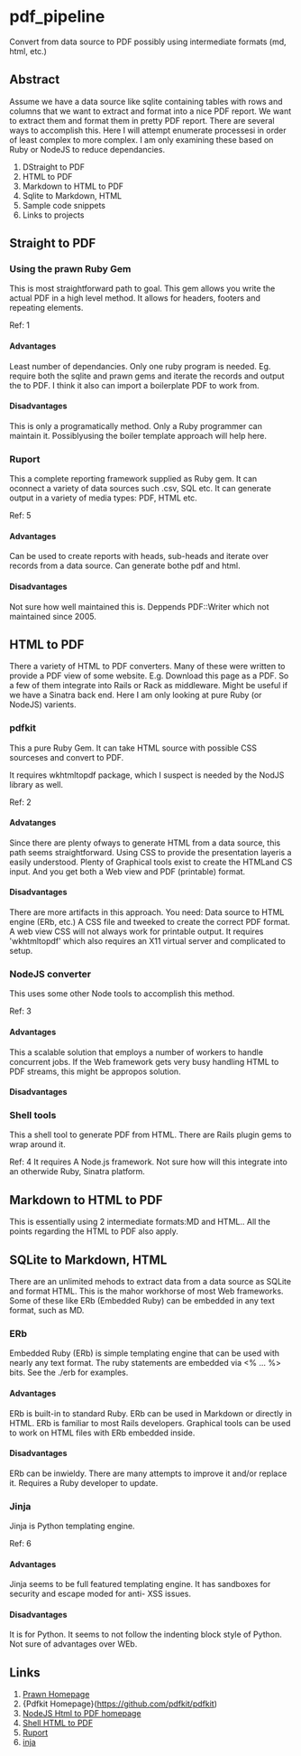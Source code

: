 # pdf_pipeline
Convert from data source to PDF possibly using intermediate formats (md, html, etc.)

## Abstract

Assume we have a data source like sqlite containing tables with rows and columns that we want to extract and format into a nice PDF report.
We want to extract them and format them in pretty PDF report.
There are several ways to accomplish this. Here I will attempt enumerate processesi
 in order of least complex to more complex.
I am only examining these based on Ruby or NodeJS to reduce 
dependancies.

1. DStraight to PDF
2. HTML to PDF
3. Markdown to HTML to PDF
4. Sqlite to Markdown, HTML
5. Sample code snippets
6. Links to projects
 

## Straight to PDF

### Using the prawn Ruby Gem

This is most straightforward path to goal. This gem allows you write the actual
PDF in a high level method. It allows for headers, footers and repeating elements.

Ref: 1

#### Advantages

Least number of dependancies. Only one ruby program is needed. Eg. require both the sqlite and prawn gems and
iterate the records and output the to PDF. I think it also can import a boilerplate
PDF to work from.

#### Disadvantages

 This is only a programatically method. Only a Ruby programmer can maintain it. Possiblyusing the boiler template approach will help here.


### Ruport

This a complete reporting framework supplied as Ruby gem. It can oconnect a variety of data sources such .csv, SQL etc. It can generate output in a variety of media types:
PDF, HTML etc.

Ref: 5


#### Advantages

Can be used to create reports with heads, sub-heads and iterate over records from a data source. Can generate bothe pdf and html.

#### Disadvantages

Not sure how well maintained this is. Deppends PDF::Writer which not
maintained since 2005.


## HTML to PDF

There a variety of HTML to PDF converters. Many of these were written to provide 
a PDF view of some website. E.g. Download this page as a PDF.
So a few of them integrate into Rails or Rack as middleware. Might be useful if we have a Sinatra back end.
Here I am only looking at pure Ruby (or NodeJS) varients.

### pdfkit

This a pure Ruby Gem. It can take HTML source with possible CSS sourceses and convert to PDF.


It requires wkhtmltopdf package, which I suspect is needed by the NodJS library as well.

Ref: 2

#### Advatanges

Since there are plenty ofways to generate HTML from a data source, this 
path seems straightforward. Using CSS to provide the presentation layeris a 
easily understood. Plenty of Graphical tools exist to create the HTMLand CS input.
And you get both a Web view and PDF (printable) format.

#### Disadvantages

There are more artifacts in this approach. You need: Data source to HTML engine (ERb, etc.)
A CSS file and tweeked to create the correct PDF format.  A web view CSS will not always work for printable output.
It requires 'wkhtmltopdf' which also requires an X11 virtual server and complicated to setup.

### NodeJS converter

This uses some other Node tools to accomplish this method.

Ref: 3

#### Advantages

This a scalable solution that employs a number of workers to handle concurrent jobs.
If the Web framework gets very busy handling HTML to PDF streams, this might be appropos solution.

#### Disadvantages


### Shell tools

This a shell tool to generate PDF from HTML. There are Rails plugin gems to wrap around it.


Ref: 4
It requires A Node.js framework. Not sure how will this integrate into an otherwide Ruby, Sinatra platform.

## Markdown to HTML to PDF

This is essentially using 2 intermediate formats:MD and HTML.. All the points regarding the HTML to PDF also apply.

## SQLite to Markdown, HTML

There are an unlimited mehods to extract data from a data source as SQLite and format HTML. This 
is the mahor workhorse of most Web frameworks.
Some of these like ERb (Embedded Ruby) can be embedded in any text format, such as MD.

### ERb

Embedded Ruby (ERb) is simple templating engine that can be used with nearly any text format. The ruby statements are embedded via <% ... %> bits. 
See the ./erb for examples.

#### Advantages

ERb is built-in to standard Ruby.
ERb can be used in Markdown or directly in HTML.
ERb is familiar to most Rails developers. 
Graphical tools can be used to work on HTML files with ERb embedded inside.

#### Disadvantages

ERb can be inwieldy. There are many attempts to improve it and/or replace it.
Requires a Ruby developer to update.
### Jinja

Jinja is Python templating engine.

Ref: 6

#### Advantages

Jinja seems to be full featured templating engine. It has
sandboxes for security and escape moded for anti- XSS issues.

#### Disadvantages

It is for Python. It seems to not follow the indenting block style of Python.
Not sure of advantages over WEb.






## Links

1. [Prawn Homepage](http://prawnpdf.org/api-docs/2.0/)
2. {Pdfkit Homepage}(https://github.com/pdfkit/pdfkit)
3. [NodeJS Html to PDF homepage](https://www.npmjs.com/package/phantom-html-to-pdf)
4. [Shell HTML to PDF](http://wkhtmltopdf.org)
5. [Ruport](https://github.com/ruport/ruport)
6. [inja](http://jinja.pocoo.org)

